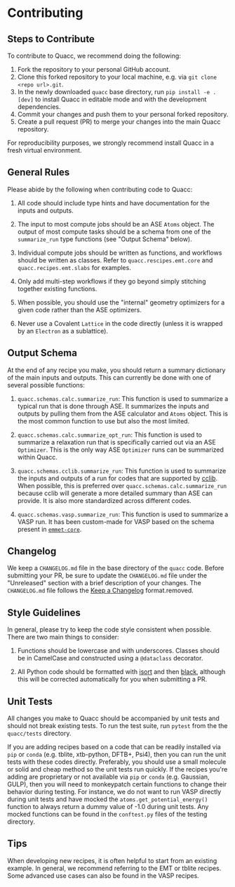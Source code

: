 # Contributing

## Steps to Contribute

To contribute to Quacc, we recommend doing the following:

1. Fork the repository to your personal GitHub account.
2. Clone this forked repository to your local machine, e.g. via `git clone <repo url>.git`.
3. In the newly downloaded `quacc` base directory, run `pip install -e .[dev]` to install Quacc in editable mode and with the development dependencies.
4. Commit your changes and push them to your personal forked repository.
6. Create a pull request (PR) to merge your changes into the main Quacc repository.

For reproducibility purposes, we strongly recommend install Quacc in a fresh virtual environment.

## General Rules

Please abide by the following when contributing code to Quacc: 

1. All code should include type hints and have documentation for the inputs and outputs.

2. The input to most compute jobs should be an ASE `Atoms` object. The output of most compute tasks should be a schema from one of the `summarize_run` type functions (see "Output Schema" below).

3. Individual compute jobs should be written as functions, and workflows should be written as classes. Refer to `quacc.rescipes.emt.core` and `quacc.recipes.emt.slabs` for examples.

4. Only add multi-step workflows if they go beyond simply stitching together existing functions.

5. When possible, you should use the "internal" geometry optimizers for a given code rather than the ASE optimizers.

6. Never use a Covalent `Lattice` in the code directly (unless it is wrapped by an `Electron` as a sublattice).

## Output Schema

At the end of any recipe you make, you should return a summary dictionary of the main inputs and outputs. This can currently be done with one of several possible functions:

1. `quacc.schemas.calc.summarize_run`: This function is used to summarize a typical run that is done through ASE. It summarizes the inputs and outputs by pulling them from the ASE calculator and `Atoms` object. This is the most common function to use but also the most limited.

2. `quacc.schemas.calc.summarize_opt_run`: This function is used to summarize a relaxation run that is specifically carried out via an ASE `Optimizer`. This is the only way ASE `Optimizer` runs can be summarized within Quacc.

3. `quacc.schemas.cclib.summarize_run`: This function is used to summarize the inputs and outputs of a run for codes that are supported by [cclib](https://cclib.github.io/data.html). When possible, this is preferred over `quacc.schemas.calc.summarize_run` because cclib will generate a more detailed summary than ASE can provide. It is also more standardized across different codes.

4. `quacc.schemas.vasp.summarize_run`: This function is used to summarize a VASP run. It has been custom-made for VASP based on the schema present in [`emmet-core`](https://github.com/materialsproject/emmet/blob/de2d700ef58f04622fa3ab01870e562b1387b696/emmet-core/emmet/core/vasp/calculation.py#L394).

## Changelog

We keep a `CHANGELOG.md` file in the base directory of the `quacc` code. Before submitting your PR, be sure to update the `CHANGELOG.md` file under the "Unreleased" section with a brief description of your changes. The `CHANGELOG.md` file follows the [Keep a Changelog](https://keepachangelog.com) format.removed.

## Style Guidelines

In general, please try to keep the code style consistent when possible. There are two main things to consider:

1. Functions should be lowercase and with underscores. Classes should be in CamelCase and constructed using a `@dataclass` decorator.

2. All Python code should be formatted with [isort](https://github.com/PyCQA/isort) and then [black](https://github.com/psf/black), although this will be corrected automatically for you when submitting a PR.

## Unit Tests

All changes you make to Quacc should be accompanied by unit tests and should not break existing tests. To run the test suite, run `pytest` from the the `quacc/tests` directory.

If you are adding recipes based on a code that can be readily installed via `pip` or `conda` (e.g. tblite, xtb-python, DFTB+, Psi4), then you can run the unit tests with these codes directly. Preferably, you should use a small molecule or solid and cheap method so the unit tests run quickly. If the recipes you're adding are proprietary or not available via `pip` or `conda` (e.g. Gaussian, GULP), then you will need to monkeypatch certain functions to change their behavior during testing. For instance, we do not want to run VASP directly during unit tests and have mocked the `atoms.get_potential_energy()` function to always return a dummy value of -1.0 during unit tests. Any mocked functions can be found in the `conftest.py` files of the testing directory.

## Tips

When developing new recipes, it is often helpful to start from an existing example. In general, we recommend referring to the EMT or tblite recipes. Some advanced use cases can also be found in the VASP recipes.